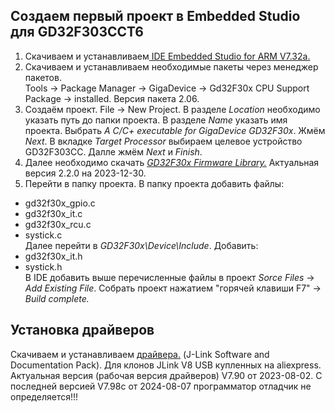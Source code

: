 ## Создаем первый проект в Embedded Studio для GD32F303CCT6  
1. Скачиваем и устанавливаем[ IDE Embedded Studio for ARM V7.32a.](https://www.segger.com/downloads/embedded-studio/#ESforARM "Embedded Studio for ARM")   
2. Скачиваем и устанавливаем необходимые пакеты через менеджер пакетов.  
Tools -> Package Manager -> GigaDevice -> Gd32F30x CPU Support Package -> installed. Версия пакета 2.06.  
3. Создаём проект. File -> New Project. В разделе _Location_ необходимо указать путь до папки проекта. В разделе _Name_ указать имя проекта. Выбрать _A C/C+ executable for GigaDevice GD32F30x_. Жмём _Next_. В вкладке _Target Processor_ выбираем целевое устройство GD32F303CC. Далле жмём _Next_ и _Finish_.
4. Далее необходимо скачать [_GD32F30x Firmware Library._](https://www.gd32mcu.com/en/download/7?kw=GD32F3 "GD32F30x Firmware Library") Актуальная версия 2.2.0 на 2023-12-30.  
5. Перейти в папку проекта. В папку проекта добавить файлы: 
* gd32f30x_gpio.c  
* gd32f30x_it.c  
* gd32f30x_rcu.c  
* systick.c  
Далее перейти в _GD32F30x\Device\Include_. Добавить:
* gd32f30x_it.h
* systick.h  
В IDE добавить выше перечисленные файлы в проект _Sorce Files_ -> _Add Existing File_. Собрать проект нажатием "горячей клавиши F7" -> _Build complete._  
## Установка драйверов  
Скачиваем и устанавливаем [ драйвера.](https://www.segger.com/downloads/jlink/#J-LinkSoftwareAndDocumentationPack "J-Link Software and Documentation Pack") (J-Link Software and Documentation Pack). Для клонов  JLink V8 USB купленных на aliexpress. Актуальная версия (рабочая версия драйверов) V7.90 от 2023-08-02. С последней версией V7.98c от 2024-08-07 программатор отладчик не определяется!!!